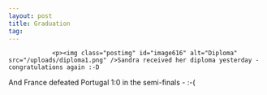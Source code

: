 ```yaml
---
layout: post
title: Graduation
tag: 
---
```



                <p><img class="postimg" id="image616" alt="Diploma" src="/uploads/diploma1.png" />Sandra received her diploma yesterday - congratulations again :-D
And France defeated Portugal 1:0 in the semi-finals - :-(</p>
            
